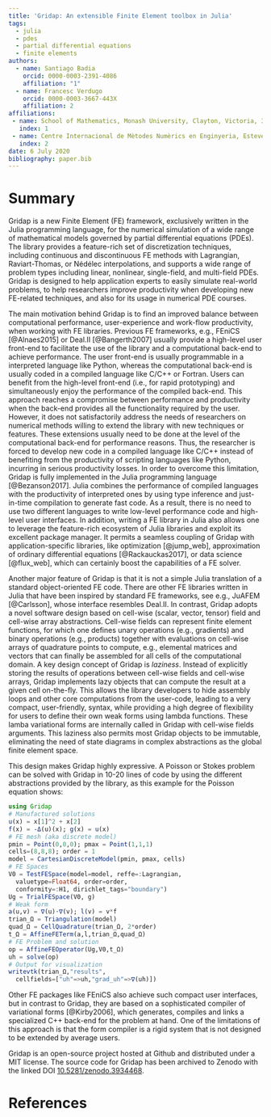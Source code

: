 ```yaml
---
title: 'Gridap: An extensible Finite Element toolbox in Julia'
tags:
  - julia
  - pdes
  - partial differential equations
  - finite elements
authors:
  - name: Santiago Badia
    orcid: 0000-0003-2391-4086
    affiliation: "1"
  - name: Francesc Verdugo
    orcid: 0000-0003-3667-443X
    affiliation: 2
affiliations:
 - name: School of Mathematics, Monash University, Clayton, Victoria, 3800, Australia.
   index: 1
 - name: Centre Internacional de Mètodes Numèrics en Enginyeria, Esteve Terrades 5, E-08860 Castelldefels, Spain.
   index: 2
date: 6 July 2020
bibliography: paper.bib
---
```


# Summary

Gridap is a new Finite Element (FE) framework, exclusively written in the Julia programming language, for the numerical simulation of a wide range of mathematical models governed by partial differential equations (PDEs). The library provides a feature-rich set of discretization techniques, including continuous and discontinuous FE methods with Lagrangian, Raviart-Thomas, or Nédélec interpolations, and supports a wide range of problem types including linear, nonlinear, single-field, and multi-field PDEs. Gridap is designed to help application experts to easily simulate real-world problems, to help researchers improve productivity when developing new FE-related techniques, and also for its usage in numerical PDE courses.

The main motivation behind Gridap is to find an improved balance between computational performance, user-experience and work-flow productivity, when working with FE libraries. Previous FE frameworks, e.g., FEniCS [@Alnaes2015] or Deal.II [@Bangerth2007] usually provide a high-level user front-end to facilitate the use of the library and a computational back-end to achieve performance. The user front-end is usually programmable in a interpreted language like Python, whereas the computational back-end is usually coded in a compiled language like C/C++ or Fortran. Users can benefit from the high-level front-end (i.e., for rapid prototyping) and simultaneously enjoy the performance of the compiled back-end. This approach reaches a compromise between performance and productivity when the back-end provides all the functionality required by the user. However, it does not satisfactorily address the needs of researchers on numerical methods willing to extend the library with new techniques or features. These extensions usually need to be done at the level of the computational back-end for performance reasons. Thus, the researcher is forced to develop new code in a compiled language like C/C++ instead of benefiting from the productivity of scripting languages like Python, incurring in serious productivity losses. In order to overcome this limitation, Gridap is fully implemented in the Julia programming language [@Bezanson2017]. Julia combines the performance of compiled languages with the productivity of interpreted ones by using type inference and just-in-time compilation to generate fast code. As a result, there is no need to use two different languages to write low-level performance code and high-level user interfaces. In addition, writing a FE library in Julia also allows one to leverage the feature-rich ecosystem of Julia libraries and exploit its excellent package manager. It permits a seamless coupling of Gridap with application-specific libraries, like optimization [@jump_web], approximation of ordinary differential equations [@Rackauckas2017], or data science [@flux_web], which can certainly boost the capabilities of a FE solver.

Another major feature of Gridap is that it is not a simple Julia translation of a standard object-oriented FE code. There are other FE libraries written in Julia that have been inspired by standard FE frameworks, see e.g., JuAFEM [@Carlsson], whose interface resembles Deal.II.  In contrast,  Gridap adopts a novel software design based on cell-wise (scalar, vector, tensor) field and cell-wise array abstractions. Cell-wise fields can represent finite element functions, for which one defines unary operations (e.g., gradients) and binary operations (e.g., products) together with evaluations on cell-wise arrays of quadrature points to compute, e.g., elemental matrices and vectors that can finally be assembled for all cells of the computational domain. A key design concept of Gridap is _laziness_. Instead of explicitly storing the results of operations between cell-wise fields and cell-wise arrays, Gridap implements lazy objects that can compute the result at a given cell on-the-fly. This allows the library developers to hide assembly loops and other core computations from the user-code, leading to a very compact, user-friendly, syntax, while providing a high degree of flexibility for users to define their own weak forms using lambda functions. These lamba variational forms are internally called in Gridap with cell-wise fields arguments. This laziness also permits most Gridap objects to be immutable, eliminating the need of state diagrams in complex abstractions as the global finite element space.

This design makes Gridap highly expressive. A Poisson or Stokes problem can be solved with Gridap in 10-20 lines of code by using the different abstractions provided by the library, as this example for the Poisson equation shows:

```julia
using Gridap
# Manufactured solutions
u(x) = x[1]^2 + x[2]
f(x) = -Δ(u)(x); g(x) = u(x)
# FE mesh (aka discrete model)
pmin = Point(0,0,0); pmax = Point(1,1,1)
cells=(8,8,8); order = 1
model = CartesianDiscreteModel(pmin, pmax, cells)
# FE Spaces
V0 = TestFESpace(model=model, reffe=:Lagrangian,
  valuetype=Float64, order=order,
  conformity=:H1, dirichlet_tags="boundary")
Ug = TrialFESpace(V0, g)
# Weak form
a(u,v) = ∇(u)⋅∇(v); l(v) = v*f
trian_Ω = Triangulation(model)
quad_Ω = CellQuadrature(trian_Ω, 2*order)
t_Ω = AffineFETerm(a,l,trian_Ω,quad_Ω)
# FE Problem and solution
op = AffineFEOperator(Ug,V0,t_Ω)
uh = solve(op)
# Output for visualization
writevtk(trian_Ω,"results",
  cellfields=["uh"=>uh,"grad_uh"=>∇(uh)])
```

Other FE packages like FEniCS also achieve such compact user interfaces, but in contrast to Gridap, they are based on a sophisticated compiler of variational forms [@Kirby2006], which generates, compiles and links a specialized C++ back-end for the problem at hand. One of the limitations of this approach is that the form compiler is a rigid system that is not designed to be extended by average users.

Gridap is an open-source project hosted at Github and distributed under a MIT license. The source code for Gridap has been archived to Zenodo with the linked DOI [10.5281/zenodo.3934468](https://doi.org/10.5281/zenodo.3934468).

# References

